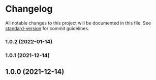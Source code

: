 # Changelog

All notable changes to this project will be documented in this file. See [standard-version](https://github.com/conventional-changelog/standard-version) for commit guidelines.

### 1.0.2 (2022-01-14)

### 1.0.1 (2021-12-14)

## 1.0.0 (2021-12-14)
